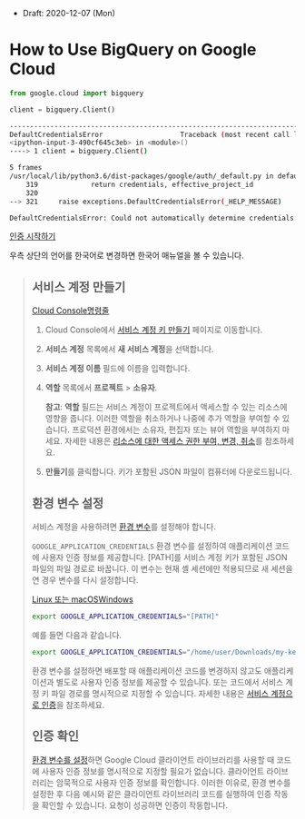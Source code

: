 * Draft: 2020-12-07 (Mon)

# How to Use BigQuery on Google Cloud





```python
from google.cloud import bigquery

client = bigquery.Client()
```



```bash
---------------------------------------------------------------------------
DefaultCredentialsError                   Traceback (most recent call last)
<ipython-input-3-490cf645c3eb> in <module>()
----> 1 client = bigquery.Client()

5 frames
/usr/local/lib/python3.6/dist-packages/google/auth/_default.py in default(scopes, request)
    319             return credentials, effective_project_id
    320 
--> 321     raise exceptions.DefaultCredentialsError(_HELP_MESSAGE)

DefaultCredentialsError: Could not automatically determine credentials. Please set GOOGLE_APPLICATION_CREDENTIALS or explicitly create credentials and re-run the application. For more information, please see https://cloud.google.com/docs/authentication/getting-started
```



[인증 시작하기](https://cloud.google.com/docs/authentication/getting-started)

우측 상단의 언어를 한국어로 변경하면 한국어 매뉴얼을 볼 수 있습니다.

> ## 서비스 계정 만들기
>
> 
>
> [Cloud Console](https://cloud.google.com/docs/authentication/getting-started#cloud-console)[명령줄](https://cloud.google.com/docs/authentication/getting-started#명령줄)
>
> 1. Cloud Console에서 [서비스 계정 키 만들기](https://console.cloud.google.com/apis/credentials/serviceaccountkey?_ga=2.23775551.44890210.1607330474-1455141047.1607330474&pli=1) 페이지로 이동합니다.
>
> 2. **서비스 계정** 목록에서 **새 서비스 계정**을 선택합니다.
>
> 3. **서비스 계정 이름** 필드에 이름을 입력합니다.
>
> 4. **역할** 목록에서 **프로젝트** > **소유자**.
>
>    
>
>    **참고**: **역할** 필드는 서비스 계정이 프로젝트에서 액세스할 수 있는 리소스에 영향을 줍니다. 이러한 역할을 취소하거나 나중에 추가 역할을 부여할 수 있습니다. 프로덕션 환경에서는 소유자, 편집자 또는 뷰어 역할을 부여하지 마세요. 자세한 내용은 [리소스에 대한 액세스 권한 부여, 변경, 취소](https://cloud.google.com/iam/docs/granting-changing-revoking-access)를 참조하세요.
>
> 5. **만들기**를 클릭합니다. 키가 포함된 JSON 파일이 컴퓨터에 다운로드됩니다.
>
> ## 환경 변수 설정
>
> 서비스 계정을 사용하려면 [환경 변수](https://en.wikipedia.org/wiki/Environment_variable)를 설정해야 합니다.
>
> 
>
> `GOOGLE_APPLICATION_CREDENTIALS` 환경 변수를 설정하여 애플리케이션 코드에 사용자 인증 정보를 제공합니다. [PATH]를 서비스 계정 키가 포함된 JSON 파일의 파일 경로로 바꿉니다. 이 변수는 현재 셸 세션에만 적용되므로 새 세션을 연 경우 변수를 다시 설정합니다.
>
> [Linux 또는 macOS](https://cloud.google.com/docs/authentication/getting-started#linux-또는-macos)[Windows](https://cloud.google.com/docs/authentication/getting-started#windows)
>
> ```sh
> export GOOGLE_APPLICATION_CREDENTIALS="[PATH]"
> ```
>
> 예를 들면 다음과 같습니다.
>
> ```sh
> export GOOGLE_APPLICATION_CREDENTIALS="/home/user/Downloads/my-key.json"
> ```
>
> 환경 변수를 설정하면 배포할 때 애플리케이션 코드를 변경하지 않고도 애플리케이션과 별도로 사용자 인증 정보를 제공할 수 있습니다. 또는 코드에서 서비스 계정 키 파일 경로를 명시적으로 지정할 수 있습니다. 자세한 내용은 [서비스 계정으로 인증](https://cloud.google.com/docs/authentication/production)을 참조하세요.
>
> ## 인증 확인
>
> [환경 변수를 설정](https://cloud.google.com/docs/authentication/getting-started#setting_the_environment_variable)하면 Google Cloud 클라이언트 라이브러리를 사용할 때 코드에 사용자 인증 정보를 명시적으로 지정할 필요가 없습니다. 클라이언트 라이브러리는 암묵적으로 사용자 인증 정보를 확인합니다. 이러한 이유로, 환경 변수를 설정한 후 다음 예시와 같은 클라이언트 라이브러리 코드를 실행하여 인증 작동을 확인할 수 있습니다. 요청이 성공하면 인증이 작동합니다.



